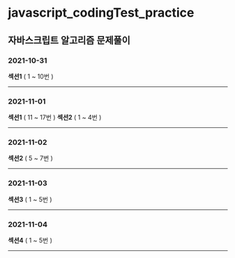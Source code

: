 # javascript_codingTest_practice
## 자바스크립트 알고리즘 문제풀이

### 2021-10-31
**섹션1** ( 1 ~ 10번 )
___

### 2021-11-01
**섹션1** ( 11 ~ 17번 )
**섹션2** ( 1 ~ 4번 )
___

### 2021-11-02
**섹션2** ( 5 ~ 7번 )
___

### 2021-11-03
**섹션3** ( 1 ~ 5번 )
___

### 2021-11-04
**섹션4** ( 1 ~ 5번 )
___